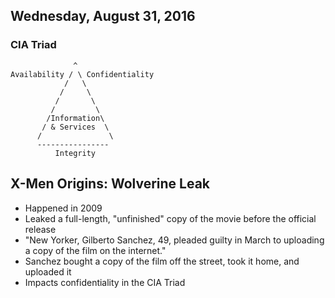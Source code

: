 ## Wednesday, August 31, 2016

### CIA Triad
```
              ^
Availability / \ Confidentiality
            /   \
           /     \
          /       \
         /         \
        /Information\
       / & Services  \
      /               \
      ----------------
          Integrity
```

## X-Men Origins: Wolverine Leak
- Happened in 2009
- Leaked a full-length, "unfinished" copy of the movie before the official release
- "New Yorker, Gilberto Sanchez, 49, pleaded guilty in March to uploading a copy of the film on the internet."
- Sanchez bought a copy of the film off the street, took it home, and uploaded it
- Impacts confidentiality in the CIA Triad
